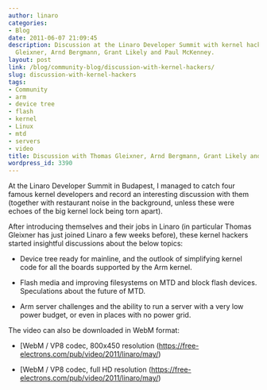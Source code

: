 ```yaml
---
author: linaro
categories:
- Blog
date: 2011-06-07 21:09:45
description: Discussion at the Linaro Developer Summit with kernel hackers Thomas
  Gleixner, Arnd Bergmann, Grant Likely and Paul McKenney.
layout: post
link: /blog/community-blog/discussion-with-kernel-hackers/
slug: discussion-with-kernel-hackers
tags:
- Community
- arm
- device tree
- flash
- kernel
- Linux
- mtd
- servers
- video
title: Discussion with Thomas Gleixner, Arnd Bergmann, Grant Likely and Paul McKenney
wordpress_id: 3390
---
```


At the Linaro Developer Summit in Budapest, I managed to catch four famous kernel developers and record an interesting discussion with them (together with restaurant noise in the background, unless these were echoes of the big kernel lock being torn apart).

After introducing themselves and their jobs in Linaro (in particular Thomas Gleixner has just joined Linaro a few weeks before), these kernel hackers started insightful discussions about the below topics:


  * Device tree ready for mainline, and the outlook of simplifying kernel code for all the boards supported by the Arm kernel.


  * Flash media and improving filesystems on MTD and block flash devices. Speculations about the future of MTD.


  * Arm server challenges and the ability to run a server with a very low power budget, or even in places with no power grid.


The video can also be downloaded in WebM format:


  * [WebM / VP8 codec, 800x450 resolution (https://free-electrons.com/pub/video/2011/linaro/may/)


  * [WebM / VP8 codec, full HD resolution (https://free-electrons.com/pub/video/2011/linaro/may/)
